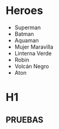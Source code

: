 # Heroes

* Superman
* Batman
* Aquaman
* Mujer Maravilla
* Linterna Verde
* Robin
* Volcán Negro
* Aton

# H1
## PRUEBAS
